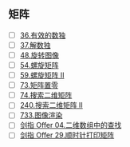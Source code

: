 
## 矩阵

- [ ] [36.有效的数独](https://leetcode-cn.com/problems/valid-sudoku)
- [ ] [37.解数独](https://leetcode-cn.com/problems/sudoku-solver)
- [ ] [48.旋转图像](https://leetcode-cn.com/problems/rotate-image)
- [ ] [54.螺旋矩阵](https://leetcode-cn.com/problems/spiral-matrix)
- [ ] [59.螺旋矩阵 II](https://leetcode-cn.com/problems/spiral-matrix-ii)
- [ ] [73.矩阵置零](https://leetcode-cn.com/problems/set-matrix-zeroes)
- [ ] [74.搜索二维矩阵](https://leetcode-cn.com/problems/search-a-2d-matrix)
- [ ] [240.搜索二维矩阵 II](https://leetcode-cn.com/problems/search-a-2d-matrix-ii)
- [ ] [733.图像渲染](https://leetcode-cn.com/problems/flood-fill)
- [ ] [剑指 Offer 04.二维数组中的查找](https://leetcode-cn.com/problems/er-wei-shu-zu-zhong-de-cha-zhao-lcof/)
- [ ] [剑指 Offer 29.顺时针打印矩阵](https://leetcode-cn.com/problems/shun-shi-zhen-da-yin-ju-zhen-lcof/)